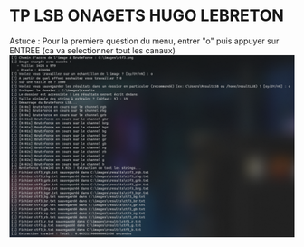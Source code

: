 # TP LSB ONAGETS HUGO LEBRETON

Astuce : Pour la premiere question du menu, entrer "o" puis appuyer sur ENTREE (ca va selectionner tout les canaux)
![image info](./CTF.png)
